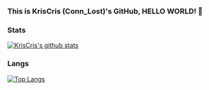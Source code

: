 ### This is KrisCris (Conn_Lost)'s GitHub, HELLO WORLD! 👋

### Stats
[![KrisCris's github stats](https://github-readme-stats.vercel.app/api?username=KrisCris&count_private=true&show_icons=true&theme=dracula)](https://github.com/anuraghazra/github-readme-stats)


### Langs
[![Top Langs](https://github-readme-stats.vercel.app/api/top-langs/?username=KrisCris&layout=compact&langs_count=8)](https://github.com/anuraghazra/github-readme-stats)


